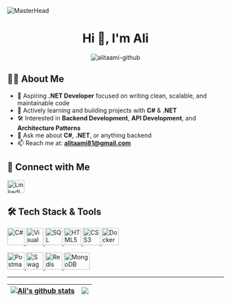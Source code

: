    ![MasterHead](https://github.com/alitaami/alitaami/assets/116227297/c8cc5a57-d672-48ba-b2ea-b386205391e6)
       
<h1 align="center">Hi 👋, I'm Ali</h1>  
<p align="center">   
  <img src="https://komarev.com/ghpvc/?username=alitaami-github&label=Profile%20views&color=0e75b6&style=flat" alt="alitaami-github" />
</p> 
 
## 👨‍💻 About Me  
- 🧠 Aspiring **.NET Developer** focused on writing clean, scalable, and maintainable code   
- 🚀 Actively learning and building projects with **C#** & **.NET**  
- 🛠️ Interested in **Backend Development**, **API Development**, and **Architecture Patterns**  
- 💬 Ask me about **C#**, **.NET**, or anything backend  
- 📫 Reach me at: **alitaami81@gmail.com**

## 🤝 Connect with Me

<p align="left">
  <a href="https://www.linkedin.com/in/ali-taami-2745a525b/" target="_blank">
    <img align="center" src="https://raw.githubusercontent.com/rahuldkjain/github-profile-readme-generator/master/src/images/icons/Social/linked-in-alt.svg" alt="LinkedIn" height="30" width="40" />
  </a>
</p>
 
## 🛠️ Tech Stack & Tools
<p align="left">
  <a href="https://dotnet.microsoft.com/" target="_blank" rel="noreferrer">
    <img src="https://brandeps.com/logo-download/C/C-Sharp-logo-vector-01.svg" alt="C#" width="40" height="40"/>
  </a>   
  <a href="https://visualstudio.microsoft.com/" target="_blank" rel="noreferrer">
    <img src="https://brandeps.com/icon-download/V/Visual-studio-icon-vector-02.svg" alt="Visual Studio" width="40" height="40"/>
  </a>
  <a href="https://www.microsoft.com/en-us/sql-server/sql-server-downloads" target="_blank" rel="noreferrer">
    <img src="https://encrypted-tbn0.gstatic.com/images?q=tbn:ANd9GcTCMPsByAv-2Cn8M3pU5VB2PvJONtweBMUyFQ&usqp=CAU" alt="SQL Server" width="40" height="40"/>
  </a>
  <a href="https://developer.mozilla.org/en-US/docs/Web/HTML" target="_blank" rel="noreferrer">
    <img src="https://brandeps.com/logo-download/H/HTML-5-logo-vector-01.svg" alt="HTML5" width="40" height="40"/>
  </a>
  <a href="https://developer.mozilla.org/en-US/docs/Web/CSS" target="_blank" rel="noreferrer">
    <img src="https://brandeps.com/icon-download/C/Css-3-icon-vector-02.svg" alt="CSS3" width="40" height="40"/>
  </a>
  <a href="https://www.docker.com/" target="_blank" rel="noreferrer">
    <img src="https://brandeps.com/logo-download/D/Docker-logo-vector-01.svg" alt="Docker" width="40" height="40"/>
  </a>
</p>
<p align="left">
  <a href="https://www.postman.com/" target="_blank" rel="noreferrer">
    <img src="https://brandeps.com/icon-download/P/Postman-icon-vector-02.svg" alt="Postman" width="40" height="40"/>
  </a>
  <a href="https://swagger.io/" target="_blank" rel="noreferrer">
    <img src="https://brandeps.com/icon-download/S/Swagger-icon-vector-02.svg" alt="Swagger" width="40" height="40"/>
  </a>
  <a href="https://redis.io/" target="_blank" rel="noreferrer">
    <img src="https://brandeps.com/icon-download/R/Redis-icon-vector-03.svg" alt="Redis" width="40" height="40"/>
  </a>
  <a href="https://www.mongodb.com/" target="_blank" rel="noreferrer">
    <img src="https://brandeps.com/icon-download/M/Mongodb-icon-vector-03.svg" alt="MongoDB" width="60" height="40"/>
  </a>  
</p>

---

| <a href="https://github.com/anuraghazra/github-readme-stats"><img align="center" src="https://github-readme-stats.vercel.app/api?username=alitaami&show_icons=true&include_all_commits=true&theme=buefy&hide_border=true" alt="Ali's github stats" /></a> | <a href="https://github.com/anuraghazra/github-readme-stats"><img align="center" src="https://github-readme-stats.vercel.app/api/top-langs/?username=alitaami&layout=compact&theme=buefy&hide_border=true" /></a> |
| ------------- | ------------- |
